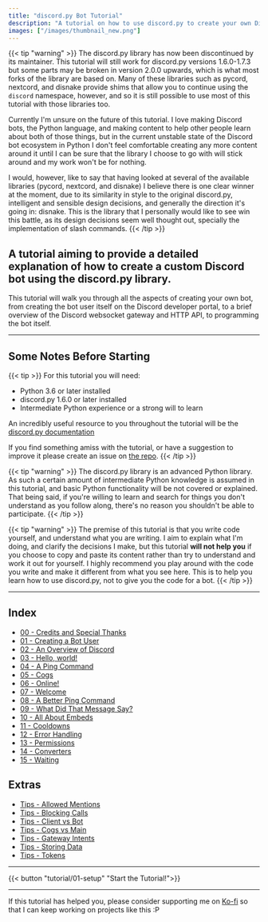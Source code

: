 ```yaml
---
title: "discord.py Bot Tutorial"
description: "A tutorial on how to use discord.py to create your own Discord bot in Python, written to fix the flaws of many other popular tutorials."
images: ["/images/thumbnail_new.png"]
---
```


{{< tip "warning" >}}
The discord.py library has now been discontinued by its maintainer. This tutorial will still work for discord.py versions 1.6.0-1.7.3 but some parts may be broken in version 2.0.0 upwards, which is what most forks of the library are based on. Many of these libraries such as pycord, nextcord, and disnake provide shims that allow you to continue using the `discord` namespace, however, and so it is still possible to use most of this tutorial with those libraries too.

Currently I'm unsure on the future of this tutorial. I love making Discord bots, the Python language, and making content to help other people learn about both of those things, but in the current unstable state of the Discord bot ecosystem in Python I don't feel comfortable creating any more content around it until I can be sure that the library I choose to go with will stick around and my work won't be for nothing.

I would, however, like to say that having looked at several of the available libraries (pycord, nextcord, and disnake) I believe there is one clear winner at the moment, due to its similarity in style to the original discord.py, intelligent and sensible design decisions, and generally the direction it's going in: disnake. This is the library that I personally would like to see win this battle, as its design decisions seem well thought out, specially the implementation of slash commands.
{{< /tip >}}

## A tutorial aiming to provide a detailed explanation of how to create a custom Discord bot using the discord.py library.

This tutorial will walk you through all the aspects of creating your own bot, from creating the bot user itself on the Discord developer portal, to a brief overview of the Discord websocket gateway and HTTP API, to programming the bot itself.

---

## Some Notes Before Starting

{{< tip >}}
For this tutorial you will need:
- Python 3.6 or later installed
- discord.py 1.6.0 or later installed
- Intermediate Python experience or a strong will to learn

An incredibly useful resource to you throughout the tutorial will be the [discord.py documentation](https://discordpy.readthedocs.io)

If you find something amiss with the tutorial, or have a suggestion to improve it please create an issue on [the repo](https://github.com/vcokltfre/tutorial/issues).
{{< /tip >}}

{{< tip "warning" >}}
The discord.py library is an advanced Python library. As such a certain amount of intermediate Python knowledge is assumed in this tutorial, and basic Python functionality will be not covered or explained. That being said, if you're willing to learn and search for things you don't understand as you follow along, there's no reason you shouldn't be able to participate.
{{< /tip >}}

{{< tip "warning" >}}
The premise of this tutorial is that you write code yourself, and understand what you are writing. I aim to explain what I'm doing, and clarify the decisions I make, but this tutorial **will not help you** if you choose to copy and paste its content rather than try to understand and work it out for yourself. I highly recommend you play around with the code you write and make it different from what you see here. This is to help you learn how to use discord.py, not to give you the code for a bot.
{{< /tip >}}

---

## Index

- [00 - Credits and Special Thanks](/tutorial/00-credits)
- [01 - Creating a Bot User](/tutorial/01-setup)
- [02 - An Overview of Discord](/tutorial/02-overview)
- [03 - Hello, world!](/tutorial/03-hello)
- [04 - A Ping Command](/tutorial/04-pong)
- [05 - Cogs](/tutorial/05-cogs)
- [06 - Online!](/tutorial/06-online)
- [07 - Welcome](/tutorial/07-welcome)
- [08 - A Better Ping Command](/tutorial/08-ping2)
- [09 - What Did That Message Say?](/tutorial/09-snipe)
- [10 - All About Embeds](/tutorial/10-embeds)
- [11 - Cooldowns](/tutorial/11-cooldowns)
- [12 - Error Handling](/tutorial/12-errors)
- [13 - Permissions](/tutorial/13-permissions)
- [14 - Converters](/tutorial/14-converters)
- [15 - Waiting](/tutorial/15-waiting)

## Extras

- [Tips - Allowed Mentions](/tips/mentions)
- [Tips - Blocking Calls](/tips/blocking)
- [Tips - Client vs Bot](/tips/clientbot)
- [Tips - Cogs vs Main](/tips/cogs)
- [Tips - Gateway Intents](/tips/intents)
- [Tips - Storing Data](/tips/storage)
- [Tips - Tokens](/tips/tokens)

---

{{< button "tutorial/01-setup" "Start the Tutorial!">}}

---

If this tutorial has helped you, please consider supporting me on [Ko-fi](https://ko-fi.com/vcokltfre) so that I can keep working on projects like this :P
